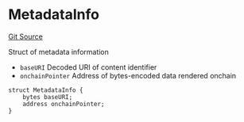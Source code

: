 # MetadataInfo
[Git Source](https://github.com/fxhash/fxhash-evm-contracts/blob/437282be235abab247d75ca27e240f794022a9e1/src/lib/Structs.sol)

Struct of metadata information
- `baseURI` Decoded URI of content identifier
- `onchainPointer` Address of bytes-encoded data rendered onchain


```solidity
struct MetadataInfo {
    bytes baseURI;
    address onchainPointer;
}
```

